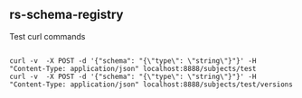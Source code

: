 rs-schema-registry
---

Test curl commands

```

curl -v  -X POST -d '{"schema": "{\"type\": \"string\"}"}' -H "Content-Type: application/json" localhost:8888/subjects/test
curl -v  -X POST -d '{"schema": "{\"type\": \"string\"}"}' -H "Content-Type: application/json" localhost:8888/subjects/test/versions

```